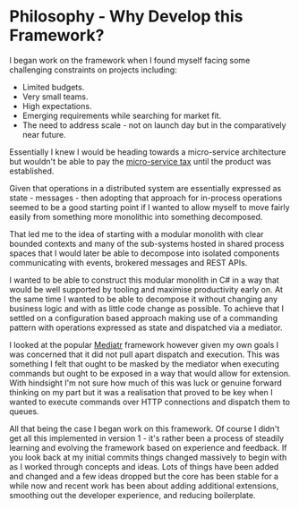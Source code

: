 # Philosophy - Why Develop this Framework?

I began work on the framework when I found myself facing some challenging constraints on projects including:

* Limited budgets.
* Very small teams.
* High expectations.
* Emerging requirements while searching for market fit.
* The need to address scale - not on launch day but in the comparatively near future.

Essentially I knew I would be heading towards a micro-service architecture but wouldn't be able to pay the [micro-service tax](https://martinfowler.com/bliki/MicroservicePremium.html) until the product was established.

Given that operations in a distributed system are essentially expressed as state - messages - then adopting that approach for in-process operations seemed to be a good starting point if I wanted to allow myself to move fairly easily from something more monolithic into something decomposed.

That led me to the idea of starting with a modular monolith with clear bounded contexts and many of the sub-systems hosted in shared process spaces that I would later be able to decompose into isolated components communicating with events, brokered messages and REST APIs.

I wanted to be able to construct this modular monolith in C# in a way that would be well supported by tooling and maximise productivity early on. At the same time I wanted to be able to decompose it without changing any business logic and with as little code change as possible. To achieve that I settled on a configuration based approach making use of a commanding pattern with operations expressed as state and dispatched via a mediator.

I looked at the popular [Mediatr](https://github.com/jbogard/MediatR) framework however given my own goals I was concerned that it did not pull apart dispatch and execution. This was something I felt that ought to be masked by the mediator when executing commands but ought to be exposed in a way that would allow for extension. With hindsight I'm not sure how much of this was luck or genuine forward thinking on my part but it was a realisation that proved to be key when I wanted to execute commands over HTTP connections and dispatch them to queues.

All that being the case I began work on this framework. Of course I didn't get all this implemented in version 1 - it's rather been a process of steadily learning and evolving the framework based on experience and feedback. If you look back at my initial commits things changed massively to begin with as I worked through concepts and ideas. Lots of things have been added and changed and a few ideas dropped but the core has been stable for a while now and recent work has been about adding additional extensions, smoothing out the developer experience, and reducing boilerplate.